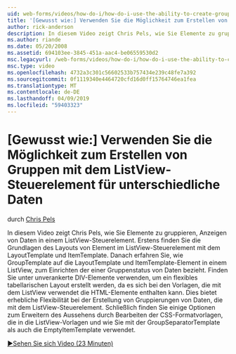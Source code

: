 ```yaml
---
uid: web-forms/videos/how-do-i/how-do-i-use-the-ability-to-create-groups-with-the-listview-control-for-different-data
title: '[Gewusst wie:] Verwenden Sie die Möglichkeit zum Erstellen von Gruppen mit dem ListView-Steuerelement für unterschiedliche Daten | Microsoft-Dokumentation'
author: rick-anderson
description: In diesem Video zeigt Chris Pels, wie Sie Elemente zu gruppieren, Anzeigen von Daten in einem ListView-Steuerelement. Lesen Sie zunächst, die Grundlagen der Elementlayout, in der ListView hinsichtlich...
ms.author: riande
ms.date: 05/20/2008
ms.assetid: 694103ee-3845-451a-aac4-be06559530d2
msc.legacyurl: /web-forms/videos/how-do-i/how-do-i-use-the-ability-to-create-groups-with-the-listview-control-for-different-data
msc.type: video
ms.openlocfilehash: 4732a3c301c56602533b757434e239c48fe7a392
ms.sourcegitcommit: 0f1119340e4464720cfd16d0ff15764746ea1fea
ms.translationtype: MT
ms.contentlocale: de-DE
ms.lasthandoff: 04/09/2019
ms.locfileid: "59403323"
---
```

# <a name="how-do-i-use-the-ability-to-create-groups-with-the-listview-control-for-different-data"></a>[Gewusst wie:] Verwenden Sie die Möglichkeit zum Erstellen von Gruppen mit dem ListView-Steuerelement für unterschiedliche Daten

durch [Chris Pels](https://twitter.com/chrispels)

In diesem Video zeigt Chris Pels, wie Sie Elemente zu gruppieren, Anzeigen von Daten in einem ListView-Steuerelement. Erstens finden Sie die Grundlagen des Layouts von Element im ListView-Steuerelement mit dem LayoutTemplate und ItemTemplate. Danach erfahren Sie, wie GroupTemplate auf die LayoutTemplate und ItemTemplate-Element in einem ListView, zum Einrichten der einer Gruppenstatus von Daten bezieht. Finden Sie unter unverankerte DIV-Elemente verwenden, um ein flexibles tabellarischen Layout erstellt werden, da es sich bei den Vorlagen, die mit dem ListView verwendet die HTML-Elemente enthalten kann. Dies bietet erhebliche Flexibilität bei der Erstellung von Gruppierungen von Daten, die mit dem ListView-Steuerelement. Schließlich finden Sie einige Optionen zum Erweitern des Aussehens durch Bearbeiten der CSS-Formatvorlagen, die in die ListView-Vorlagen und wie Sie mit der GroupSeparatorTemplate als auch die EmptyItemTemplate verwendet.

[&#9654;Sehen Sie sich Video (23 Minuten)](https://channel9.msdn.com/Blogs/ASP-NET-Site-Videos/how-do-i-use-the-ability-to-create-groups-with-the-listview-control-for-different-data)
